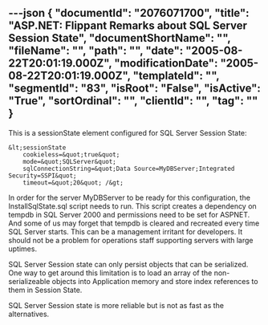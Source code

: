 ---json
{
  "documentId": "2076071700",
  "title": "ASP.NET: Flippant Remarks about SQL Server Session State",
  "documentShortName": "",
  "fileName": "",
  "path": "",
  "date": "2005-08-22T20:01:19.000Z",
  "modificationDate": "2005-08-22T20:01:19.000Z",
  "templateId": "",
  "segmentId": "83",
  "isRoot": "False",
  "isActive": "True",
  "sortOrdinal": "",
  "clientId": "",
  "tag": ""
}
---

This is a sessionState element configured for SQL Server Session State:

    &lt;sessionState
        cookieless=&quot;true&quot;
        mode=&quot;SQLServer&quot;
        sqlConnectionString=&quot;Data Source=MyDBServer;Integrated Security=SSPI&quot;
        timeout=&quot;20&quot; /&gt;

In order for the server MyDBServer to be ready for this configuration, the InstallSqlState.sql script needs to run. This script creates a dependency on tempdb in SQL Server 2000 and permissions need to be set for ASPNET. And some of us may forget that tempdb is cleared and recreated every time SQL Server starts. This can be a management irritant for developers. It should not be a problem for operations staff supporting servers with large uptimes.

SQL Server Session state can only persist objects that can be serialized. One way to get around this limitation is to load an array of the non-serializeable objects into Application memory and store index references to them in Session State.

SQL Server Session state is more reliable but is not as fast as the alternatives.
